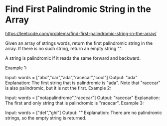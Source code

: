 # Find First Palindromic String in the Array
https://leetcode.com/problems/find-first-palindromic-string-in-the-array/

Given an array of strings words, return the first palindromic string in the array. If there is no such string, return an empty string "".

A string is palindromic if it reads the same forward and backward.

Example 1:

Input: words = ["abc","car","ada","racecar","cool"]
Output: "ada"
Explanation: The first string that is palindromic is "ada".
Note that "racecar" is also palindromic, but it is not the first.
Example 2:

Input: words = ["notapalindrome","racecar"]
Output: "racecar"
Explanation: The first and only string that is palindromic is "racecar".
Example 3:

Input: words = ["def","ghi"]
Output: ""
Explanation: There are no palindromic strings, so the empty string is returned.